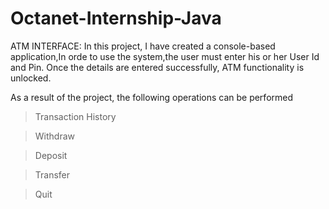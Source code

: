 # Octanet-Internship-Java
ATM INTERFACE: 
In this project, I have created a console-based application,In orde to use the system,the user must enter his or her User Id and Pin. Once the details are entered successfully, ATM functionality is unlocked.

As a result of the project, the following operations can be performed

> Transaction  History 

> Withdraw 

> Deposit 

> Transfer

> Quit
